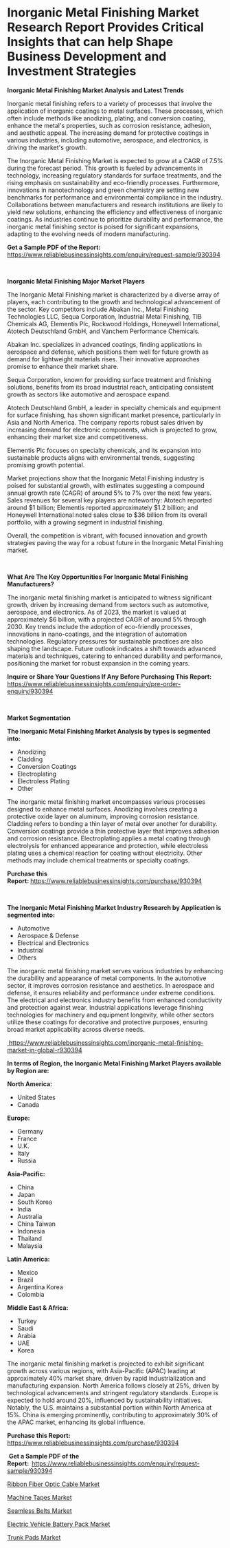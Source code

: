 <p><h1>Inorganic Metal Finishing Market Research Report Provides Critical Insights that can help Shape Business Development and Investment Strategies</h1></p><p><strong>Inorganic Metal Finishing Market Analysis and Latest Trends</strong></p>
<p><p>Inorganic metal finishing refers to a variety of processes that involve the application of inorganic coatings to metal surfaces. These processes, which often include methods like anodizing, plating, and conversion coating, enhance the metal's properties, such as corrosion resistance, adhesion, and aesthetic appeal. The increasing demand for protective coatings in various industries, including automotive, aerospace, and electronics, is driving the market's growth.</p><p>The Inorganic Metal Finishing Market is expected to grow at a CAGR of 7.5% during the forecast period. This growth is fueled by advancements in technology, increasing regulatory standards for surface treatments, and the rising emphasis on sustainability and eco-friendly processes. Furthermore, innovations in nanotechnology and green chemistry are setting new benchmarks for performance and environmental compliance in the industry. Collaborations between manufacturers and research institutions are likely to yield new solutions, enhancing the efficiency and effectiveness of inorganic coatings. As industries continue to prioritize durability and performance, the inorganic metal finishing sector is poised for significant expansions, adapting to the evolving needs of modern manufacturing.</p></p>
<p><strong>Get a Sample PDF of the Report:&nbsp;</strong> <a href="https://www.reliablebusinessinsights.com/enquiry/request-sample/930394?utm_campaign=48&utm_medium=2&utm_source=Github&utm_content=ia&utm_term=03122024&utm_id=inorganic-metal-finishing">https://www.reliablebusinessinsights.com/enquiry/request-sample/930394</a></p>
<p>&nbsp;</p>
<p><strong>Inorganic Metal Finishing Major Market Players</strong></p>
<p><p>The Inorganic Metal Finishing market is characterized by a diverse array of players, each contributing to the growth and technological advancement of the sector. Key competitors include Abakan Inc., Metal Finishing Technologies LLC, Sequa Corporation, Industrial Metal Finishing, TIB Chemicals AG, Elementis Plc, Rockwood Holdings, Honeywell International, Atotech Deutschland GmbH, and Vanchem Performance Chemicals. </p><p>Abakan Inc. specializes in advanced coatings, finding applications in aerospace and defense, which positions them well for future growth as demand for lightweight materials rises. Their innovative approaches promise to enhance their market share. </p><p>Sequa Corporation, known for providing surface treatment and finishing solutions, benefits from its broad industrial reach, anticipating consistent growth as sectors like automotive and aerospace expand. </p><p>Atotech Deutschland GmbH, a leader in specialty chemicals and equipment for surface finishing, has shown significant market presence, particularly in Asia and North America. The company reports robust sales driven by increasing demand for electronic components, which is projected to grow, enhancing their market size and competitiveness.</p><p>Elementis Plc focuses on specialty chemicals, and its expansion into sustainable products aligns with environmental trends, suggesting promising growth potential. </p><p>Market projections show that the Inorganic Metal Finishing industry is poised for substantial growth, with estimates suggesting a compound annual growth rate (CAGR) of around 5% to 7% over the next few years. Sales revenues for several key players are noteworthy: Atotech reported around $1 billion; Elementis reported approximately $1.2 billion; and Honeywell International noted sales close to $36 billion from its overall portfolio, with a growing segment in industrial finishing.</p><p>Overall, the competition is vibrant, with focused innovation and growth strategies paving the way for a robust future in the Inorganic Metal Finishing market.</p></p>
<p>&nbsp;</p>
<p><strong>What Are The Key Opportunities For Inorganic Metal Finishing Manufacturers?</strong></p>
<p><p>The inorganic metal finishing market is anticipated to witness significant growth, driven by increasing demand from sectors such as automotive, aerospace, and electronics. As of 2023, the market is valued at approximately $6 billion, with a projected CAGR of around 5% through 2030. Key trends include the adoption of eco-friendly processes, innovations in nano-coatings, and the integration of automation technologies. Regulatory pressures for sustainable practices are also shaping the landscape. Future outlook indicates a shift towards advanced materials and techniques, catering to enhanced durability and performance, positioning the market for robust expansion in the coming years.</p></p>
<p><strong>Inquire or Share Your Questions If Any Before Purchasing This Report:</strong> <a href="https://www.reliablebusinessinsights.com/enquiry/pre-order-enquiry/930394?utm_campaign=48&utm_medium=2&utm_source=Github&utm_content=ia&utm_term=03122024&utm_id=inorganic-metal-finishing">https://www.reliablebusinessinsights.com/enquiry/pre-order-enquiry/930394</a></p>
<p>&nbsp;</p>
<p><strong>Market Segmentation</strong></p>
<p><strong>The Inorganic Metal Finishing Market Analysis by types is segmented into:</strong></p>
<p><ul><li>Anodizing</li><li>Cladding</li><li>Conversion Coatings</li><li>Electroplating</li><li>Electroless Plating</li><li>Other</li></ul></p>
<p><p>The inorganic metal finishing market encompasses various processes designed to enhance metal surfaces. Anodizing involves creating a protective oxide layer on aluminum, improving corrosion resistance. Cladding refers to bonding a thin layer of metal over another for durability. Conversion coatings provide a thin protective layer that improves adhesion and corrosion resistance. Electroplating applies a metal coating through electrolysis for enhanced appearance and protection, while electroless plating uses a chemical reaction for coating without electricity. Other methods may include chemical treatments or specialty coatings.</p></p>
<p><strong>Purchase this Report:&nbsp;</strong><a href="https://www.reliablebusinessinsights.com/purchase/930394?utm_campaign=48&utm_medium=2&utm_source=Github&utm_content=ia&utm_term=03122024&utm_id=inorganic-metal-finishing">https://www.reliablebusinessinsights.com/purchase/930394</a></p>
<p>&nbsp;</p>
<p><strong>The Inorganic Metal Finishing Market Industry Research by Application is segmented into:</strong></p>
<p><ul><li>Automotive</li><li>Aerospace & Defense</li><li>Electrical and Electronics</li><li>Industrial</li><li>Others</li></ul></p>
<p><p>The inorganic metal finishing market serves various industries by enhancing the durability and appearance of metal components. In the automotive sector, it improves corrosion resistance and aesthetics. In aerospace and defense, it ensures reliability and performance under extreme conditions. The electrical and electronics industry benefits from enhanced conductivity and protection against wear. Industrial applications leverage finishing technologies for machinery and equipment longevity, while other sectors utilize these coatings for decorative and protective purposes, ensuring broad market applicability across diverse needs.</p></p>
<p><a href="https://www.reliablebusinessinsights.com/inorganic-metal-finishing-market-in-global-r930394?utm_campaign=48&utm_medium=2&utm_source=Github&utm_content=ia&utm_term=03122024&utm_id=inorganic-metal-finishing">&nbsp;https://www.reliablebusinessinsights.com/inorganic-metal-finishing-market-in-global-r930394</a></p>
<p><strong>In terms of Region, the Inorganic Metal Finishing Market Players available by Region are:</strong></p>
<p>
    <p> <strong> North America: </strong>
        <ul>
            <li>United States</li>
            <li>Canada</li>
        </ul>
        </p> 
    <p> <strong> Europe: </strong>
        <ul>
            <li>Germany</li>
            <li>France</li>
            <li>U.K.</li>
            <li>Italy</li>
            <li>Russia</li>
        </ul>
        </p> 
    <p> <strong> Asia-Pacific: </strong>
        <ul>
            <li>China</li>
            <li>Japan</li>
            <li>South Korea</li>
            <li>India</li>
            <li>Australia</li>
            <li>China Taiwan</li>
            <li>Indonesia</li>
            <li>Thailand</li>
            <li>Malaysia</li>
        </ul>
        </p> 
    <p> <strong> Latin America: </strong>
        <ul>
            <li>Mexico</li>
            <li>Brazil</li>
            <li>Argentina Korea</li>
            <li>Colombia</li>
        </ul>
        </p> 
    <p> <strong> Middle East & Africa: </strong>
        <ul>
            <li>Turkey</li>
            <li>Saudi</li>
            <li>Arabia</li>
            <li>UAE</li>
            <li>Korea</li>
        </ul>
    </p>
    </p>
<p><p>The inorganic metal finishing market is projected to exhibit significant growth across various regions, with Asia-Pacific (APAC) leading at approximately 40% market share, driven by rapid industrialization and manufacturing expansion. North America follows closely at 25%, driven by technological advancements and stringent regulatory standards. Europe is expected to hold around 20%, influenced by sustainability initiatives. Notably, the U.S. maintains a substantial portion within North America at 15%. China is emerging prominently, contributing to approximately 30% of the APAC market, enhancing its global influence.</p></p>
<p><strong>Purchase this Report: </strong><a href="https://www.reliablebusinessinsights.com/purchase/930394?utm_campaign=48&utm_medium=2&utm_source=Github&utm_content=ia&utm_term=03122024&utm_id=inorganic-metal-finishing">https://www.reliablebusinessinsights.com/purchase/930394</a></p>
<p>&nbsp;<strong>Get a Sample PDF of the Report:&nbsp;&nbsp;</strong><a href="https://www.reliablebusinessinsights.com/enquiry/request-sample/930394?utm_campaign=48&utm_medium=2&utm_source=Github&utm_content=ia&utm_term=03122024&utm_id=inorganic-metal-finishing">https://www.reliablebusinessinsights.com/enquiry/request-sample/930394</a></p>
<p><strong></strong></p>
<p><p><a href="https://www.linkedin.com/pulse/in-depth-ribbon-fiber-optic-cable-market-study-2024-2031-vqpgf?utm_campaign=48&utm_medium=2&utm_source=Github&utm_content=ia&utm_term=03122024&utm_id=inorganic-metal-finishing">Ribbon Fiber Optic Cable Market</a></p><p><a href="https://issuu.com/reportprime-2/docs/machine-tapes-market-size-2030.pptx?utm_campaign=48&utm_medium=2&utm_source=Github&utm_content=ia&utm_term=03122024&utm_id=inorganic-metal-finishing">Machine Tapes Market</a></p><p><a href="https://issuu.com/reportprime-2/docs/seamless-belts-market-size-2030.pptx?utm_campaign=48&utm_medium=2&utm_source=Github&utm_content=ia&utm_term=03122024&utm_id=inorganic-metal-finishing">Seamless Belts Market</a></p><p><a href="https://www.linkedin.com/pulse/electric-vehicle-battery-pack-market-soar-143-cagr-from-4e5he?utm_campaign=48&utm_medium=2&utm_source=Github&utm_content=ia&utm_term=03122024&utm_id=inorganic-metal-finishing">Electric Vehicle Battery Pack Market</a></p><p><a href="https://github.com/gallegoszuri803/Market-Research-Report-List-1/blob/main/trunk-pads-market.md?utm_campaign=48&utm_medium=2&utm_source=Github&utm_content=ia&utm_term=03122024&utm_id=inorganic-metal-finishing">Trunk Pads Market</a></p></p>